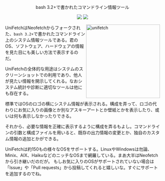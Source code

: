 <p align="center">bash 3.2+で書かれたコマンドライン情報ツール</p>

<p align="center">
<a href="./LICENSE.md"><img src="https://img.shields.io/badge/license-MIT-blue.svg"></a>
<a href="https://aur.archlinux.org/packages/unifetch/"><img src="https://img.shields.io/aur/version/unifetch.svg"></a>
</p>

<img src="https://c.fantia.jp/uploads/post/file/1507686/main_webp_5a1ca61e-6bfa-45d0-9c44-3ee6f28b4604.webp" alt="unifetch" align="right" height="240px">

UniFetchはNeofetchからフォークされた、`bash 3.2+`で書かれたコマンドライン上のシステム情報ツールである。君のOS、ソフトウェア、ハードウェアの情報を見た目にも美しい方法で表示するのだ。

UniFetchの全体的な用途はシステムのスクリーンショットでの利用であり、他人が見たい情報を開示してくれる。なおシステム統計や診断に適切なツールは他にも存在する。

標準ではOSのロゴの横にシステム情報が表示される。構成を弄って、ロゴの代わりにお気に入りの画像とか別なアスキーアートとか壁紙とかを表示したり、或いは何も表示しなかったりできる。

それから、必要な情報を正確に表示するように構成を弄るもよし。コマンドラインの引数と構成ファイルを用いると、既存の出力情報の変更とか、独自のカスタム情報の追加とかができる。

UniFetchは約150もの様々なOSをサポートする。LinuxやWindowsは勿論、 Minix、AIX、HaikuなどのニッチなOSまで網羅している。まあ大半はNeofetchから引き継いだのだが。
もしお気に入りのOSがサポートされていない場合は「Issue」や「Pull requests」から投稿してくれると嬉しいな。すぐにサポートを追加するのでね。
